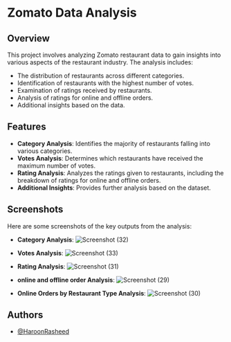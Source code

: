 # Zomato Data Analysis

## Overview

This project involves analyzing Zomato restaurant data to gain insights into various aspects of the restaurant industry. The analysis includes:

- The distribution of restaurants across different categories.
- Identification of restaurants with the highest number of votes.
- Examination of ratings received by restaurants.
- Analysis of ratings for online and offline orders.
- Additional insights based on the data.

## Features

- **Category Analysis**: Identifies the majority of restaurants falling into various categories.
- **Votes Analysis**: Determines which restaurants have received the maximum number of votes.
- **Rating Analysis**: Analyzes the ratings given to restaurants, including the breakdown of ratings for online and offline orders.
- **Additional Insights**: Provides further analysis based on the dataset.

## Screenshots

Here are some screenshots of the key outputs from the analysis:

- **Category Analysis**:
  ![Screenshot (32)](https://github.com/user-attachments/assets/5e96337b-48ef-463f-8036-75e2fde4b645)



- **Votes Analysis**:
  ![Screenshot (33)](https://github.com/user-attachments/assets/a0810bb0-3fac-491a-af8b-5c57f952df1b)



- **Rating Analysis**:
  ![Screenshot (31)](https://github.com/user-attachments/assets/edacd966-9296-4885-b769-cda2962c849b)



- **online and offline order Analysis**:
![Screenshot (29)](https://github.com/user-attachments/assets/e7540e68-4a3f-41e3-a22a-25d6338fec8f)


- **Online Orders by Restaurant Type Analysis**:
![Screenshot (30)](https://github.com/user-attachments/assets/dcc1f1e1-e956-4f8e-8e9c-183e39d969b8)



## Authors

- [@HaroonRasheed](https://github.com/Haroon1056)


